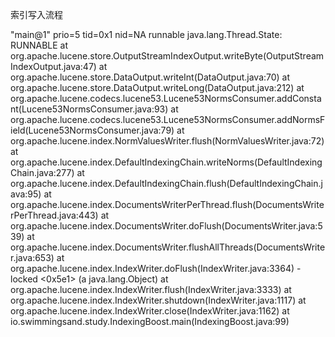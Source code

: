 索引写入流程


"main@1" prio=5 tid=0x1 nid=NA runnable
  java.lang.Thread.State: RUNNABLE
	  at org.apache.lucene.store.OutputStreamIndexOutput.writeByte(OutputStreamIndexOutput.java:47)
	  at org.apache.lucene.store.DataOutput.writeInt(DataOutput.java:70)
	  at org.apache.lucene.store.DataOutput.writeLong(DataOutput.java:212)
	  at org.apache.lucene.codecs.lucene53.Lucene53NormsConsumer.addConstant(Lucene53NormsConsumer.java:93)
	  at org.apache.lucene.codecs.lucene53.Lucene53NormsConsumer.addNormsField(Lucene53NormsConsumer.java:79)
	  at org.apache.lucene.index.NormValuesWriter.flush(NormValuesWriter.java:72)
	  at org.apache.lucene.index.DefaultIndexingChain.writeNorms(DefaultIndexingChain.java:277)
	  at org.apache.lucene.index.DefaultIndexingChain.flush(DefaultIndexingChain.java:95)
	  at org.apache.lucene.index.DocumentsWriterPerThread.flush(DocumentsWriterPerThread.java:443)
	  at org.apache.lucene.index.DocumentsWriter.doFlush(DocumentsWriter.java:539)
	  at org.apache.lucene.index.DocumentsWriter.flushAllThreads(DocumentsWriter.java:653)
	  at org.apache.lucene.index.IndexWriter.doFlush(IndexWriter.java:3364)
	  - locked <0x5e1> (a java.lang.Object)
	  at org.apache.lucene.index.IndexWriter.flush(IndexWriter.java:3333)
	  at org.apache.lucene.index.IndexWriter.shutdown(IndexWriter.java:1117)
	  at org.apache.lucene.index.IndexWriter.close(IndexWriter.java:1162)
	  at io.swimmingsand.study.IndexingBoost.main(IndexingBoost.java:99)